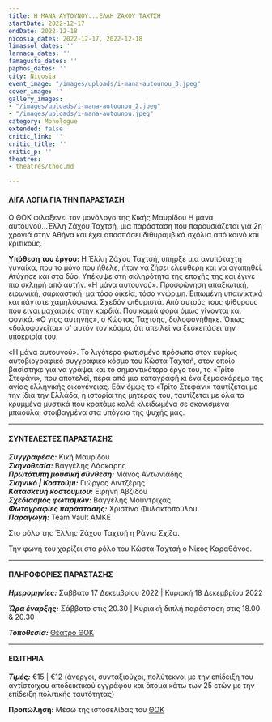 ```yaml
---
title: Η ΜΑΝΑ ΑΥΤΟΥΝΟΥ...ΕΛΛΗ ΖΑΧΟΥ ΤΑΧΤΣΗ
startDate: 2022-12-17
endDate: 2022-12-18
nicosia_dates: 2022-12-17, 2022-12-18
limassol_dates: ''
larnaca_dates: ''
famagusta_dates: ''
paphos_dates: ''
city: Nicosia
event_image: "/images/uploads/i-mana-autounou_3.jpeg"
cover_image: ''
gallery_images:
- "/images/uploads/i-mana-autounou_2.jpeg"
- "/images/uploads/i-mana-autounou.jpeg"
category: Monologue
extended: false
critic_link: ''
critic_title: ''
critic_p: ''
theatres:
- theatres/thoc.md

---
```

#### ΛΙΓΑ ΛΟΓΙΑ ΓΙΑ ΤΗΝ ΠΑΡΑΣΤΑΣΗ

Ο ΘΟΚ φιλοξενεί τον μονόλογο της Κικής Μαυρίδου Η μάνα αυτουνού...Έλλη Ζάχου Ταχτσή, μια παράσταση που παρουσιάζεται για 2η χρονιά στην Αθήνα και έχει αποσπάσει διθυραμβικά σχόλια από κοινό και κριτικούς.

**Υπόθεση του έργου:** Η Έλλη Ζάχου Ταχτσή, υπήρξε μια ανυπόταχτη γυναίκα, που το μόνο που ήθελε, ήταν να ζήσει ελεύθερη και να αγαπηθεί. Ατύχησε και στα δύο. Υπέκυψε στη σκληρότητα της εποχής της και έγινε πιο σκληρή από αυτήν. «Η μάνα αυτουνού». Προσφώνηση απαξιωτική, ειρωνική, σαρκαστική, μα τόσο οικεία, τόσο γνώριμη. Ειπωμένη υπαινικτικά και πάντοτε χαμηλόφωνα. Σχεδόν ψιθυριστά. Από αυτούς τους ψίθυρους που είναι μαχαιριές στην καρδιά. Που καμιά φορά όμως γίνονται και φονικά. «Ο γιος αυτηνής», ο Κώστας Ταχτσής, δολοφονήθηκε. Όπως «δολοφονείται» σ’ αυτόν τον κόσμο, ότι απειλεί να ξεσκεπάσει την υποκρισία του.

«Η μάνα αυτουνού». Το λιγότερο φωτισμένο πρόσωπο στον κυρίως αυτοβιογραφικό συγγραφικό κόσμο του Κώστα Ταχτσή, στον οποίο βασίστηκε για να γράψει και το σημαντικότερο έργο του, το «Τρίτο Στεφάνι», που αποτελεί, πέρα από μια καταγραφή κι ένα ξεμασκάρεμα της αγίας ελληνικής οικογένειας. Εάν όμως το «Τρίτο Στεφάνι» ταυτίζεται με την ίδια την Ελλάδα, η ιστορία της μητέρας του, ταυτίζεται με όλα τα κρυμμένα μυστικά που κρατάμε καλά κλειδωμένα σε σκονισμένα μπαούλα, στοιβαγμένα στα υπόγεια της ψυχής μας.

***

#### ΣΥΝΤΕΛΕΣΤΕΣ ΠΑΡΑΣΤΑΣΗΣ

**_Συγγραφέας:_** Κική Μαυρίδου  
**_Σκηνοθεσία:_** Βαγγέλης Λάσκαρης  
**_Πρωτότυπη μουσική σύνθεση:_** Μάνος Αντωνιάδης  
**_Σκηνικό | Κοστούμι:_** Γιώργος Λιντζέρης  
**_Κατασκευή κοστουμιού:_** Ειρήνη Αβζίδου  
**_Σχεδιασμός φωτισμών:_** Βαγγέλης Μούντριχας  
**_Φωτογραφίες παράστασης:_** Χριστίνα Φυλακτοπούλου  
**_Παραγωγή:_** Team Vault AMKE

Στο ρόλο της Έλλης Ζάχου Ταχτσή η Ράνια Σχίζα.

Την φωνή του χαρίζει στο ρόλο του Κώστα Ταχτσή ο Νίκος Καραθάνος.

***

#### ΠΛΗΡΟΦΟΡΙΕΣ ΠΑΡΑΣΤΑΣΗΣ

**_Ημερομηνίες:_** Σάββατο 17 Δεκεμβρίου 2022 | Κυριακή 18 Δεκεμβρίου 2022

**_Ώρα έναρξης:_** Σάββατο στις 20.30 | Κυριακή διπλή παράσταση στις 18.00 & 20.30

**_Τοποθεσία:_** [Θέατρο ΘΟΚ](?#map)

***

#### ΕΙΣΙΤΗΡΙΑ

**_Τιμές:_** €15 | €12 (άνεργοι, συνταξιούχοι, πολύτεκνοι με την επίδειξη του αντίστοιχου αποδεικτικού εγγράφου και άτομα κάτω των 25 ετών με την επίδειξη πολιτικής ταυτότητας)

**Προπώληση:** Μέσω της ιστοσελίδας του [ΘΟΚ](https://tickets.thoc.org.cy/)